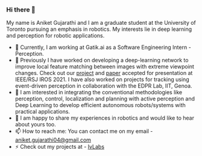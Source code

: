 ### Hi there 👋

<!--
**Aniket-Gujarathi/Aniket-Gujarathi** is a ✨ _special_ ✨ repository because its `README.md` (this file) appears on your GitHub profile.

Here are some ideas to get you started:

- 🔭 I’m currently working on ...
- 🌱 I’m currently learning ...
- 👯 I’m looking to collaborate on ...
- 🤔 I’m looking for help with ...
- 💬 Ask me about ...
- 📫 How to reach me: ...
- 😄 Pronouns: ...
- ⚡ Fun fact: ...
-->
My name is Aniket Gujarathi and I am a graduate student at the University of Toronto pursuing an emphasis in robotics. My interests lie in deep learning and perception for robotic applications.
- 👯 Currently, I am working at Gatik.ai as a Software Engineering Intern - Perception.
- 🔭 Previously I have worked on developing a deep-learning network to improve local feature matching between images with extreme viewpoint changes. Check out our [project](https://uditsinghparihar.github.io/RoRD/) and [paper](https://arxiv.org/abs/2103.08573) accepted for presentation at IEEE/RSJ IROS 2021. I have also worked on projects for tracking using event-driven perception in collaboration with the EDPR Lab, IIT, Genoa.
- 🌱 I am interested in integrating the conventional methodologies like perception, control, localization and planning with active perception and Deep Learning to develop efficient autonomous robots/systems with practical applications.
- 💬 I am happy to share my experiences in robotics and would like to hear about yours too.
- 📫 How to reach me: You can contact me on my email - aniket.gujarathi04@gmail.com
- ⚡ Check out my projects at - [IvLabs](https://www.ivlabs.in/)
